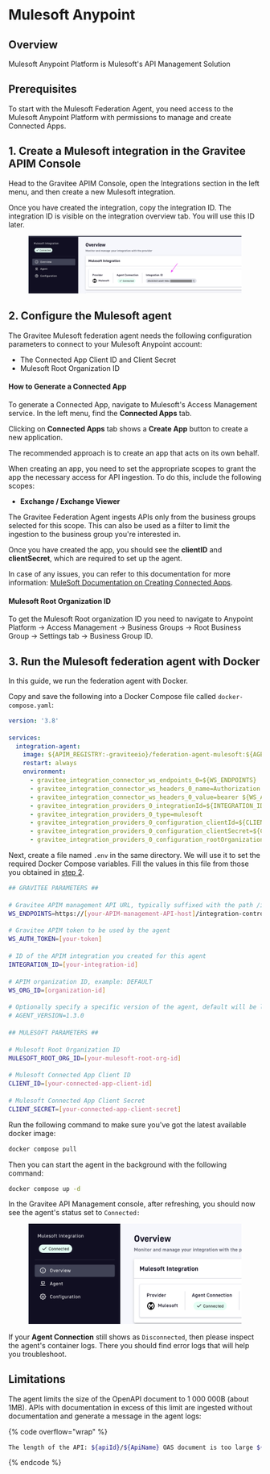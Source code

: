 # Mulesoft Anypoint

## Overview

Mulesoft Anypoint Platform is Mulesoft's API Management Solution

## Prerequisites

To start with the Mulesoft Federation Agent, you need access to the Mulesoft Anypoint Platform with permissions to manage and create Connected Apps.

## 1. Create a Mulesoft integration in the Gravitee APIM Console

Head to the Gravitee APIM Console, open the Integrations section in the left menu, and then create a new Mulesoft integration.

Once you have created the integration, copy the integration ID. The integration ID is visible on the integration overview tab. You will use this ID later.

<figure><img src="../../../.gitbook/assets/image (259).png" alt=""><figcaption></figcaption></figure>

## 2. Configure the Mulesoft agent

The Gravitee Mulesoft federation agent needs the following configuration parameters to connect to your Mulesoft Anypoint account:

* The Connected App Client ID and Client Secret
* Mulesoft Root Organization ID

#### How to Generate a Connected App

To generate a Connected App, navigate to Mulesoft's Access Management service. In the left menu, find the **Connected Apps** tab.

Clicking on **Connected Apps** tab shows a **Create App** button to create a new application.

The recommended approach is to create an app that acts on its own behalf.

When creating an app, you need to set the appropriate scopes to grant the app the necessary access for API ingestion. To do this, include the following scopes:

* **Exchange / Exchange Viewer**

The Gravitee Federation Agent ingests APIs only from the business groups selected for this scope. This can also be used as a filter to limit the ingestion to the business group you're interested in.

Once you have created the app, you should see the **clientID** and **clientSecret**, which are required to set up the agent.

In case of any issues, you can refer to this documentation for more information: [MuleSoft Documentation on Creating Connected Apps](https://docs.mulesoft.com/access-management/creating-connected-apps-dev).

#### Mulesoft Root Organization ID

To get the Mulesoft Root organization ID you need to navigate to Anypoint Platform → Access Management → Business Groups → Root Business Group → Settings tab → Business Group ID.

## 3. Run the Mulesoft federation agent with Docker

In this guide, we run the federation agent with Docker.

Copy and save the following into a Docker Compose file called `docker-compose.yaml`:

```yaml
version: '3.8'

services:
  integration-agent:
    image: ${APIM_REGISTRY:-graviteeio}/federation-agent-mulesoft:${AGENT_VERSION:-latest}
    restart: always
    environment:
      - gravitee_integration_connector_ws_endpoints_0=${WS_ENDPOINTS}
      - gravitee_integration_connector_ws_headers_0_name=Authorization
      - gravitee_integration_connector_ws_headers_0_value=bearer ${WS_AUTH_TOKEN}
      - gravitee_integration_providers_0_integrationId=${INTEGRATION_ID}
      - gravitee_integration_providers_0_type=mulesoft
      - gravitee_integration_providers_0_configuration_clientId=${CLIENT_ID}
      - gravitee_integration_providers_0_configuration_clientSecret=${CLIENT_SECRET}
      - gravitee_integration_providers_0_configuration_rootOrganizationId=${MULESOFT_ROOT_ORG_ID}
```

Next, create a file named `.env` in the same directory. We will use it to set the required Docker Compose variables. Fill the values in this file from those you obtained in [step 2](mulesoft-anypoint.md#id-2.-configure-the-mulesoft-agent).

```bash
## GRAVITEE PARAMETERS ##

# Gravitee APIM management API URL, typically suffixed with the path /integration-controller
WS_ENDPOINTS=https://[your-APIM-management-API-host]/integration-controller

# Gravitee APIM token to be used by the agent
WS_AUTH_TOKEN=[your-token]

# ID of the APIM integration you created for this agent
INTEGRATION_ID=[your-integration-id]

# APIM organization ID, example: DEFAULT
WS_ORG_ID=[organization-id]

# Optionally specify a specific version of the agent, default will be latest
# AGENT_VERSION=1.3.0

## MULESOFT PARAMETERS ##

# Mulesoft Root Organization ID
MULESOFT_ROOT_ORG_ID=[your-mulesoft-root-org-id]

# Mulesoft Connected App Client ID
CLIENT_ID=[your-connected-app-client-id]

# Mulesoft Connected App Client Secret
CLIENT_SECRET=[your-connected-app-client-secret]
```

Run the following command to make sure you've got the latest available docker image:

```bash
docker compose pull
```

Then you can start the agent in the background with the following command:

```bash
docker compose up -d
```

In the Gravitee API Management console, after refreshing, you should now see the agent's status set to `Connected:`

<figure><img src="../../../.gitbook/assets/image (260).png" alt=""><figcaption></figcaption></figure>

If your **Agent Connection** still shows as `Disconnected`, then please inspect the agent's container logs. There you should find error logs that will help you troubleshoot.

## Limitations

The agent limits the size of the OpenAPI document to 1 000 000B (about 1MB). APIs with documentation in excess of this limit are ingested without documentation and generate a message in the agent logs:

{% code overflow="wrap" %}
```sh
The length of the API: ${apiId}/${ApiName} OAS document is too large ${sizeB} (${sizeHumanReadable}). The limit is {sizeB} (${sizeHumanReadable}). The document will not be ingested.
```
{% endcode %}
